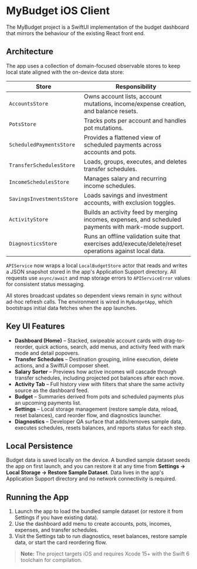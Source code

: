 # MyBudget iOS Client

The MyBudget project is a SwiftUI implementation of the budget dashboard that mirrors the behaviour of the existing React front end.

## Architecture

The app uses a collection of domain-focused observable stores to keep local state aligned with the on-device data store:

| Store | Responsibility |
| --- | --- |
| `AccountsStore` | Owns account lists, account mutations, income/expense creation, and balance resets. |
| `PotsStore` | Tracks pots per account and handles pot mutations. |
| `ScheduledPaymentsStore` | Provides a flattened view of scheduled payments across accounts and pots. |
| `TransferSchedulesStore` | Loads, groups, executes, and deletes transfer schedules. |
| `IncomeSchedulesStore` | Manages salary and recurring income schedules. |
| `SavingsInvestmentsStore` | Loads savings and investment accounts, with exclusion toggles. |
| `ActivityStore` | Builds an activity feed by merging incomes, expenses, and scheduled payments with mark-mode support. |
| `DiagnosticsStore` | Runs an offline validation suite that exercises add/execute/delete/reset operations against local data. |

`APIService` now wraps a local `LocalBudgetStore` actor that reads and writes a JSON snapshot stored in the app's Application Support directory. All requests use `async/await` and map storage errors to `APIServiceError` values for consistent status messaging.

All stores broadcast updates so dependent views remain in sync without ad-hoc refresh calls. The environment is wired in `MyBudgetApp`, which bootstraps initial data fetches when the app launches.

## Key UI Features

* **Dashboard (Home)** – Stacked, swipeable account cards with drag-to-reorder, quick actions, search, add menus, and activity feed with mark mode and detail popovers.
* **Transfer Schedules** – Destination grouping, inline execution, delete actions, and a SwiftUI composer sheet.
* **Salary Sorter** – Previews how active incomes will cascade through transfer schedules, including projected pot balances after each move.
* **Activity Tab** – Full history view with filters that share the same activity source as the dashboard feed.
* **Budget** – Summaries derived from pots and scheduled payments plus an upcoming payments list.
* **Settings** – Local storage management (restore sample data, reload, reset balances), card reorder flow, and diagnostics launcher.
* **Diagnostics** – Developer QA surface that adds/removes sample data, executes schedules, resets balances, and reports status for each step.

## Local Persistence

Budget data is saved locally on the device. A bundled sample dataset seeds the app on first launch, and you can restore it at any time from **Settings → Local Storage → Restore Sample Dataset**. Data lives in the app's Application Support directory and no network connectivity is required.

## Running the App

1. Launch the app to load the bundled sample dataset (or restore it from Settings if you have existing data).
2. Use the dashboard add menu to create accounts, pots, incomes, expenses, and transfer schedules.
3. Visit the Settings tab to run diagnostics, reset balances, restore sample data, or start the card reordering flow.

> **Note:** The project targets iOS and requires Xcode 15+ with the Swift 6 toolchain for compilation.

